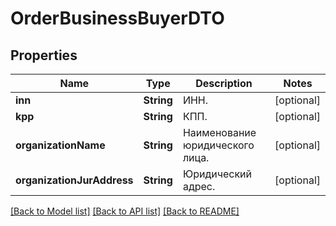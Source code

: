 # OrderBusinessBuyerDTO

## Properties
Name | Type | Description | Notes
------------ | ------------- | ------------- | -------------
**inn** | **String** | ИНН. | [optional] 
**kpp** | **String** | КПП. | [optional] 
**organizationName** | **String** | Наименование юридического лица. | [optional] 
**organizationJurAddress** | **String** | Юридический адрес. | [optional] 

[[Back to Model list]](../README.md#documentation-for-models) [[Back to API list]](../README.md#documentation-for-api-endpoints) [[Back to README]](../README.md)


